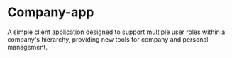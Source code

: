 # Company-app
A simple client application designed to support multiple user roles within a company's hierarchy, providing new tools for company and personal management.
